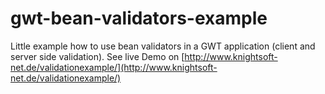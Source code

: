 # gwt-bean-validators-example
Little example how to use bean validators in a GWT application (client and server side validation).
See live Demo on [http://www.knightsoft-net.de/validationexample/](http://www.knightsoft-net.de/validationexample/)